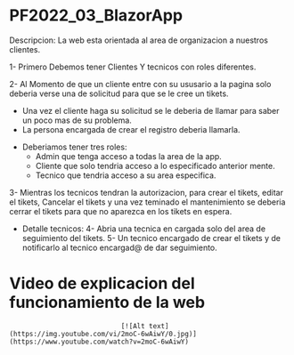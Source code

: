 # PF2022_03_BlazorApp

Descripcion: La web esta orientada al area de organizacion a nuestros clientes.

1- Primero Debemos tener Clientes Y tecnicos con roles diferentes.

2- Al Momento de que un cliente entre con su ususario a la pagina solo deberia verse una de solicitud para que se le cree un tikets. 

  - Una vez el cliente haga su solicitud se le deberia de llamar para saber un poco mas de su problema.
  - La persona encargada de crear el registro deberia llamarla.

  * Deberiamos tener tres roles:
    - Admin que tenga acceso a todas la area de la app.
    - Cliente que solo tendria acceso a lo especificado anterior mente.
    - Tecnico que tendria acceso a su area especifica.

3- Mientras los tecnicos tendran la autorizacion, para crear el tikets, editar el tikets, Cancelar el tikets y una vez teminado el mantenimiento se deberia
cerrar el tikets para que no aparezca en los tikets en espera.

* Detalle tecnicos:
  4- Abria una tecnica en cargada solo del area de seguimiento del tikets.
  5- Un tecnico encargado de crear el tikets y de notificarlo al tecnico encargad@ de dar seguimiento.
  
 # Video de explicacion del funcionamiento de la web                                                                  
                                [![Alt text](https://img.youtube.com/vi/2moC-6wAiwY/0.jpg)](https://www.youtube.com/watch?v=2moC-6wAiwY)
 
